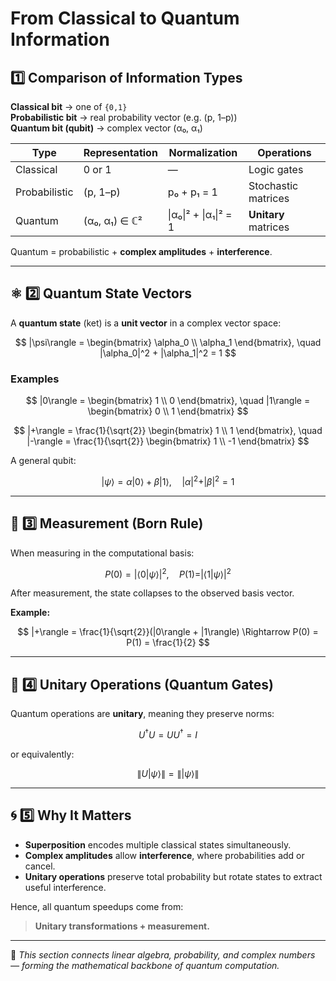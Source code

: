#  From Classical to Quantum Information

## 1️⃣ Comparison of Information Types

**Classical bit** → one of `{0,1}`  
**Probabilistic bit** → real probability vector (e.g. (p, 1–p))  
**Quantum bit (qubit)** → complex vector (α₀, α₁)

| Type | Representation | Normalization | Operations |
|------|----------------|----------------|-------------|
| Classical | 0 or 1 | — | Logic gates |
| Probabilistic | (p, 1–p) | p₀ + p₁ = 1 | Stochastic matrices |
| Quantum | (α₀, α₁) ∈ ℂ² | \|α₀\|² + \|α₁\|² = 1 | **Unitary** matrices |

Quantum = probabilistic + **complex amplitudes** + **interference**.

---

## ⚛️ 2️⃣ Quantum State Vectors

A **quantum state** (ket) is a **unit vector** in a complex vector space:

$$
|\psi\rangle =
\begin{bmatrix}
\alpha_0 \\
\alpha_1
\end{bmatrix},
\quad
|\alpha_0|^2 + |\alpha_1|^2 = 1
$$

### Examples

$$
|0\rangle =
\begin{bmatrix}
1 \\
0
\end{bmatrix},
\quad
|1\rangle =
\begin{bmatrix}
0 \\
1
\end{bmatrix}
$$

$$
|+\rangle =
\frac{1}{\sqrt{2}}
\begin{bmatrix}
1 \\
1
\end{bmatrix},
\quad
|-\rangle =
\frac{1}{\sqrt{2}}
\begin{bmatrix}
1 \\
-1
\end{bmatrix}
$$

A general qubit:

$$
|\psi\rangle = \alpha |0\rangle + \beta |1\rangle,
\quad
|\alpha|^2 + |\beta|^2 = 1
$$

---

## 📏 3️⃣ Measurement (Born Rule)

When measuring in the computational basis:

$$
P(0) = |\langle 0 | \psi \rangle|^2,
\quad
P(1) = |\langle 1 | \psi \rangle|^2
$$

After measurement, the state collapses to the observed basis vector.

**Example:**

$$
|+\rangle = \frac{1}{\sqrt{2}}(|0\rangle + |1\rangle)
\Rightarrow
P(0) = P(1) = \frac{1}{2}
$$

---

## 🔄 4️⃣ Unitary Operations (Quantum Gates)

Quantum operations are **unitary**, meaning they preserve norms:

$$
U^\dagger U = U U^\dagger = I
$$

or equivalently:

$$
\|U|\psi\rangle\| = \||\psi\rangle\|
$$

---


## 🌀 5️⃣ Why It Matters

- **Superposition** encodes multiple classical states simultaneously.  
- **Complex amplitudes** allow **interference**, where probabilities add or cancel.  
- **Unitary operations** preserve total probability but rotate states to extract useful interference.

Hence, all quantum speedups come from:
> **Unitary transformations + measurement.**

---

📘 *This section connects linear algebra, probability, and complex numbers — forming the mathematical backbone of quantum computation.*
